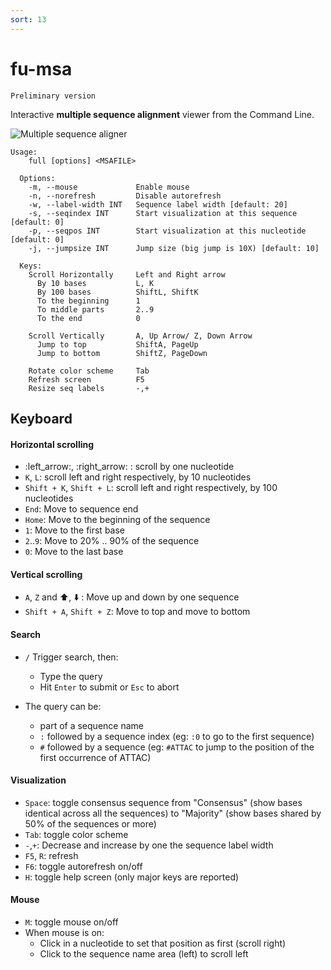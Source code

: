 ```yaml
---
sort: 13
---
```


# fu-msa

```note
Preliminary version
```

Interactive **multiple sequence alignment** viewer from the Command Line.

![Multiple sequence aligner]({{site.baseurl}}/img/msa.png)

```text
Usage:
    full [options] <MSAFILE>

  Options:
    -m, --mouse             Enable mouse
    -n, --norefresh         Disable autorefresh
    -w, --label-width INT   Sequence label width [default: 20]
    -s, --seqindex INT      Start visualization at this sequence [default: 0]
    -p, --seqpos INT        Start visualization at this nucleotide [default: 0]
    -j, --jumpsize INT      Jump size (big jump is 10X) [default: 10]

  Keys:
    Scroll Horizontally     Left and Right arrow
      By 10 bases           L, K
      By 100 bases          ShiftL, ShiftK
      To the beginning      1
      To middle parts       2..9
      To the end            0

    Scroll Vertically       A, Up Arrow/ Z, Down Arrow
      Jump to top           ShiftA, PageUp
      Jump to bottom        ShiftZ, PageDown

    Rotate color scheme     Tab
    Refresh screen          F5
    Resize seq labels       -,+
```

## Keyboard 

#### Horizontal scrolling

* :left_arrow:, :right_arrow: : scroll by one nucleotide
* `K`, `L`: scroll left and right respectively, by 10 nucleotides
* `Shift + K`, `Shift + L`: scroll left and right respectively, by 100 nucleotides
* `End`: Move to sequence end
* `Home`: Move to the beginning of the sequence
* `1`: Move to the first base
* `2`..`9`: Move to 20% .. 90% of the sequence
* `0`: Move to the last base

#### Vertical scrolling

* `A`, `Z` and :arrow_up:, :arrow_down: : Move up and down by one sequence
* `Shift + A`, `Shift + Z`: Move to top and move to bottom

#### Search

* `/` Trigger search, then:
  * Type the query
  * Hit `Enter` to submit or `Esc` to abort

* The query can be:
  * part of a sequence name
  * `:` followed by a sequence index (eg: `:0` to go to the first sequence)
  * `#` followed by a sequence (eg: `#ATTAC` to jump to the position of the first occurrence of ATTAC)
  
#### Visualization

* `Space`: toggle consensus sequence from "Consensus" (show bases identical across all the sequences) to "Majority" (show bases shared by 50% of the sequences or more)
* `Tab`: toggle color scheme
* `-`,`+`: Decrease and increase by one the sequence label width
* `F5`, `R`: refresh 
* `F6`: toggle autorefresh on/off
* `H`: toggle help screen (only major keys are reported)

#### Mouse

* `M`: toggle mouse on/off
* When mouse is on:
  * Click in a nucleotide to set that position as first (scroll right)
  * Click to the sequence name area (left) to scroll left

